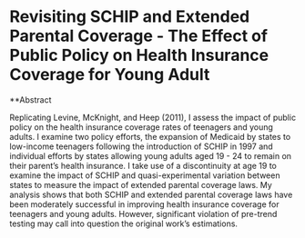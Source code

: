 # Revisiting SCHIP and Extended Parental Coverage - The Effect of Public Policy on Health Insurance Coverage for Young Adult

**Abstract

Replicating Levine, McKnight, and Heep (2011), I assess the impact of public policy on the health insurance coverage rates of teenagers and young adults.
I examine two policy efforts, the expansion of Medicaid by states to low-income teenagers following the introduction of SCHIP in 1997 and individual efforts by
states allowing young adults aged 19 - 24 to remain on their parent’s health insurance. I take use of a discontinuity at age 19 to examine the impact of SCHIP
and quasi-experimental variation between states to measure the impact of extended parental coverage laws. My analysis shows that both SCHIP and extended parental
coverage laws have been moderately successful in improving health insurance coverage for teenagers and young adults. However, significant violation of pre-trend
testing may call into question the original work’s estimations.
